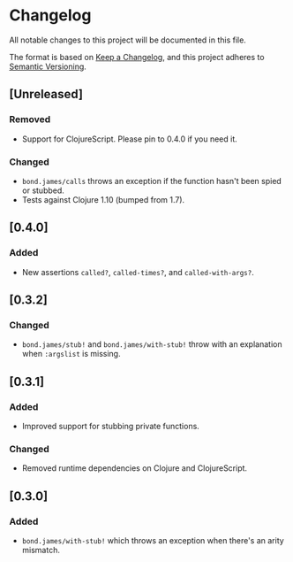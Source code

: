 # Changelog
All notable changes to this project will be documented in this file.

The format is based on [Keep a Changelog](https://keepachangelog.com/en/1.0.0/),
and this project adheres to [Semantic Versioning](https://semver.org/spec/v2.0.0.html).

## [Unreleased]
### Removed
- Support for ClojureScript. Please pin to 0.4.0 if you need it.

### Changed
- `bond.james/calls` throws an exception if the function hasn't been spied or stubbed.
- Tests against Clojure 1.10 (bumped from 1.7).

## [0.4.0]
### Added
- New assertions `called?`, `called-times?`, and `called-with-args?`.

## [0.3.2]
### Changed
- `bond.james/stub!` and `bond.james/with-stub!` throw with an explanation when `:argslist` is missing.

## [0.3.1]
### Added
- Improved support for stubbing private functions.

### Changed
- Removed runtime dependencies on Clojure and ClojureScript.

## [0.3.0]
### Added
- `bond.james/with-stub!` which throws an exception when there's an arity mismatch.
